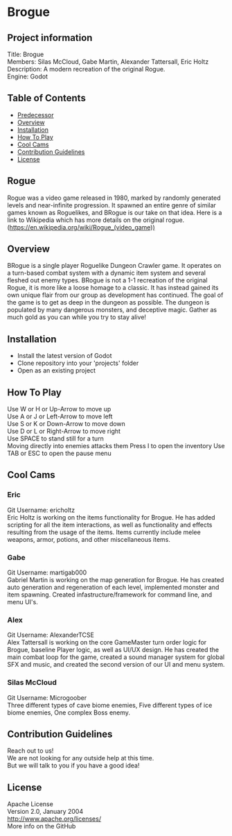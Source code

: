 # Brogue #
## Project information ##
Title: Brogue  
Members: Silas McCloud, Gabe Martin, Alexander Tattersall, Eric Holtz  
Description: A modern recreation of the original Rogue.  
Engine: Godot  

## Table of Contents ##
- [Predecessor](#-Rogue)
- [Overview](#-Overview)
- [Installation](#-Installation)
- [How To Play](#-How-To-Play)
- [Cool Cams](#-Cool-Cams)
- [Contribution Guidelines](#-Contribution-Guidelines)
- [License](#-License)

## Rogue ##
Rogue was a video game released in 1980, marked by randomly generated levels and near-infinite progression. It spawned
an entire genre of similar games known as Roguelikes, and BRogue is our take on that idea.
Here is a link to Wikipedia which has more details on the original rogue.
(https://en.wikipedia.org/wiki/Rogue_(video_game))

## Overview ##
BRogue is a single player Roguelike Dungeon Crawler game. It operates on a turn-based combat system with a dynamic item system and several fleshed out enemy types.
BRogue is not a 1-1 recreation of the original Rogue, it is more like a loose homage to a classic. It has instead gained its own unique flair from our group as development has continued.
The goal of the game is to get as deep in the dungeon as possible. The dungeon is populated by many dangerous monsters, and deceptive magic. Gather as much gold as you can while you try to stay alive!

## Installation ##
- Install the latest version of Godot
- Clone repository into your 'projects' folder
- Open as an existing project

## How To Play ##
Use W or H or Up-Arrow to move up  
Use A or J or Left-Arrow to move left  
Use S or K or Down-Arrow to move down  
Use D or L or Right-Arrow to move right  
Use SPACE to stand still for a turn  
Moving directly into enemies attacks them
Press I to open the inventory
Use TAB or ESC to open the pause menu  

## Cool Cams ##
### Eric ###
Git Username: ericholtz  
Eric Holtz is working on the items functionality for Brogue. He has added scripting for all the item interactions, as well as functionality and effects resulting from the usage of the items. Items currently include melee weapons, armor, potions, and other miscellaneous items.

### Gabe ###
Git Username: martigab000  
Gabriel Martin is working on the map generation for Brogue. He has created auto generation and regeneration of each level, implemented monster and item spawning.
Created infastructure/framework for command line, and menu UI's. 

### Alex ###
Git Username: AlexanderTCSE  
Alex Tattersall is working on the core GameMaster turn order logic for Brogue, baseline Player logic, as well as UI/UX design. He has created the main combat loop for the game, created a sound manager system for global SFX and music, and created the second version of our UI and menu system.

### Silas McCloud ###
Git Username: Microgoober  
Three different  types of cave biome enemies,
Five different  types of ice biome enemies,
One complex Boss enemy.

## Contribution Guidelines ##
Reach out to us!  
We are not looking for any outside help at this time.  
But we will talk to you if you have a good idea!  

## License ##
Apache License  
Version 2.0, January 2004  
http://www.apache.org/licenses/  
More info on the GitHub  

